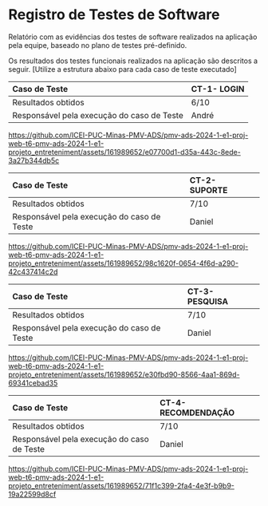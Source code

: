 # Registro de Testes de Software

Relatório com as evidências dos testes de software realizados na aplicação pela equipe, baseado no plano de testes pré-definido.

Os resultados dos testes funcionais realizados na aplicação são descritos a seguir. [Utilize a estrutura abaixo para cada caso de teste executado]

|Caso de Teste    | CT-1- LOGIN|
|:---|:---|
| Resultados obtidos | 6/10  |
| Responsável pela execução do caso de Teste | André |



https://github.com/ICEI-PUC-Minas-PMV-ADS/pmv-ads-2024-1-e1-proj-web-t6-pmv-ads-2024-1-e1-projeto_entreteniment/assets/161989652/e07700d1-d35a-443c-8ede-3a27b344db5c






|Caso de Teste    | CT-2- SUPORTE|
|:---|:---|
| Resultados obtidos | 7/10  |
| Responsável pela execução do caso de Teste | Daniel |





https://github.com/ICEI-PUC-Minas-PMV-ADS/pmv-ads-2024-1-e1-proj-web-t6-pmv-ads-2024-1-e1-projeto_entreteniment/assets/161989652/98c1620f-0654-4f6d-a290-42c437414c2d









|Caso de Teste    | CT-3- PESQUISA|
|:---|:---|
| Resultados obtidos | 7/10  |
| Responsável pela execução do caso de Teste | Daniel |






https://github.com/ICEI-PUC-Minas-PMV-ADS/pmv-ads-2024-1-e1-proj-web-t6-pmv-ads-2024-1-e1-projeto_entreteniment/assets/161989652/e30fbd90-8566-4aa1-869d-69341cebad35





|Caso de Teste    | CT-4- RECOMDENDAÇÃO|
|:---|:---|
| Resultados obtidos | 7/10  |
| Responsável pela execução do caso de Teste | Daniel |



https://github.com/ICEI-PUC-Minas-PMV-ADS/pmv-ads-2024-1-e1-proj-web-t6-pmv-ads-2024-1-e1-projeto_entreteniment/assets/161989652/71f1c399-2fa4-4e3f-b9b9-19a22599d8cf


